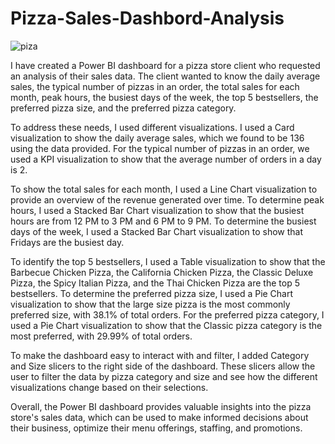 # Pizza-Sales-Dashbord-Analysis 

![piza ](https://github.com/YohannesMeshesha/Pizza-Sales-Dashbord-/assets/131899006/186932e2-3998-4d3c-8337-7bbd16237c73)

I have created a Power BI dashboard for a pizza store client who requested an analysis of their sales data. The client wanted to know the daily average sales, the typical number of pizzas in an order, the total sales for each month, peak hours, the busiest days of the week, the top 5 bestsellers, the preferred pizza size, and the preferred pizza category.

To address these needs, I used different visualizations. I used a Card visualization to show the daily average sales, which we found to be 136 using the data provided. For the typical number of pizzas in an order, we used a KPI visualization to show that the average number of orders in a day is 2.

To show the total sales for each month, I used a Line Chart visualization to provide an overview of the revenue generated over time. To determine peak hours, I used a Stacked Bar Chart visualization to show that the busiest hours are from 12 PM to 3 PM and 6 PM to 9 PM. To determine the busiest days of the week, I used a Stacked Bar Chart visualization to show that Fridays are the busiest day.

To identify the top 5 bestsellers, I used a Table visualization to show that the Barbecue Chicken Pizza, the California Chicken Pizza, the Classic Deluxe Pizza, the Spicy Italian Pizza, and the Thai Chicken Pizza are the top 5 bestsellers. To determine the preferred pizza size, I used a Pie Chart visualization to show that the large size pizza is the most commonly preferred size, with 38.1% of total orders. For the preferred pizza category, I used a Pie Chart visualization to show that the Classic pizza category is the most preferred, with 29.99% of total orders.

To make the dashboard easy to interact with and filter, I added Category and Size slicers to the right side of the dashboard. These slicers allow the user to filter the data by pizza category and size and see how the different visualizations change based on their selections.

Overall, the Power BI dashboard provides valuable insights into the pizza store's sales data, which can be used to make informed decisions about their business, optimize their menu offerings, staffing, and promotions.
